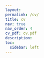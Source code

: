 ```yaml
---
layout: 
permalink: /cv/
title: cv
nav: true
nav_order: 4
cv_pdf: cv.pdf
description: 
toc:
  sidebar: left
---
```

